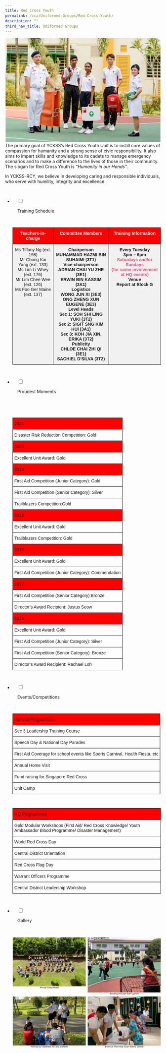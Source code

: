```yaml
---
title: Red Cross Youth
permalink: /cca/Uniformed-Groups/Red-Cross-Youth/
description: ""
third_nav_title: Uniformed Groups
---
```

![](/images/Our%20Curriculum/Non%20Academic%20Programmes/CoCurricular%20Activities/Uniformed%20Groups/Red%20Cross%20Youth/R1.jpg)
The primary goal of YCKSS’s Red Cross Youth Unit is to instill core values of compassion for humanity and a strong sense of civic responsibility. It also aims to impart skills and knowledge to its cadets to manage emergency scenarios and to make a difference to the lives of those in their community. The slogan for Red Cross Youth is _“Humanity in our Hands”_.

In YCKSS-RCY, we believe in developing caring and responsible individuals, who serve with humility, integrity and excellence.


<ul class="jekyllcodex_accordion">

  <li>

    <input type="checkbox" id="accordion1">

    <label for="accordion1">Training Schedule</label>

    <div>

<p> <style type="text/css">
.tg  {border-collapse:collapse;border-spacing:0;}
.tg td{border-color:black;border-style:solid;border-width:1px;font-family:Arial, sans-serif;font-size:14px;
  overflow:hidden;padding:10px 5px;word-break:normal;}
.tg th{border-color:black;border-style:solid;border-width:1px;font-family:Arial, sans-serif;font-size:14px;
  font-weight:normal;overflow:hidden;padding:10px 5px;word-break:normal;}
.tg .tg-sjx8{background-color:#fe0000;color:#FFF;font-weight:bold;text-align:center;vertical-align:top}
.tg .tg-osv9{background-color:#F1F1F1;text-align:center;vertical-align:top}
.tg .tg-1hsk{background-color:#F1F1F1;font-weight:bold;text-align:center;vertical-align:top}
</style>
<table class="tg">
<thead>
  <tr>
    <th class="tg-sjx8">Teachers-in-charge</th>
    <th class="tg-sjx8">Committee Members</th>
    <th class="tg-sjx8">Training Information</th>
  </tr>
</thead>
<tbody>
  <tr>
    <td class="tg-osv9">Ms Tiffany Ng (ext. 198)<br>Mr Chong Kai Yang (ext. 133)<br>Ms Lim Li Whey (ext. 176)<br>Mr Lim Chee Wee (ext. 126)<br>Ms Foo Ger Maine (ext. 137)<br></td>
    <td class="tg-1hsk"><span style="font-weight:bolder">Chairperson</span><br>MUHAMMAD HAZMI BIN SUHAIMI (3T1)<br><span style="font-weight:bolder">Vice-chairperson</span><br>ADRIAN CHAI YU ZHE (3E1)<br>ERWIN BIN KASSIM (3A1)<br><span style="font-weight:bolder">Logistics</span><br>WONG JUN XI (3E3)<br>ONG ZHENG XUN EUGENE (3E3)<br><span style="font-weight:bolder">Level Heads</span><br>Sec 1: SOH SHI LING YUKI (3T2)<br>Sec 2: SIGIT SNG KIM HUI (3A1)<br>Sec 3: KOH JIA XIN, ERIKA (3T2)<br><span style="font-weight:bolder">Publicity</span><br>CHLOE CHAI ZHI QI (3E1)<br>SACHIEL D'SILVA (3T2)</td>
    <td class="tg-1hsk"><span style="font-weight:bolder">Every Tuesday</span><br>3pm – 6pm<br><span style="color:#F0506E">Saturdays and/or Sundays</span><br><span style="color:#F0506E">(for some involvement at HQ events)</span><br><span style="font-weight:bolder">Venue</span><br>Report at Block G</td>
  </tr>
</tbody>
</table>
			</p>

    </div>

</li>
	<li>

    <input type="checkbox" id="accordion2">

    <label for="accordion2">Proudest Moments</label>

    <div>

      <p> <style type="text/css">
.tg  {border-collapse:collapse;border-spacing:0;}
.tg td{border-color:black;border-style:solid;border-width:1px;font-family:Arial, sans-serif;font-size:14px;
  overflow:hidden;padding:10px 5px;word-break:normal;}
.tg th{border-color:black;border-style:solid;border-width:1px;font-family:Arial, sans-serif;font-size:14px;
  font-weight:normal;overflow:hidden;padding:10px 5px;word-break:normal;}
.tg .tg-mnhx{background-color:#fe0000;text-align:left;vertical-align:top}
.tg .tg-0lax{text-align:left;vertical-align:top}
</style>
<table class="tg">
<thead>
  <tr>
    <th class="tg-mnhx">2021</th>
  </tr>
</thead>
<tbody>
  <tr>
    <td class="tg-0lax">Disaster Risk Reduction Competition: Gold</td>
  </tr>
  <tr>
    <td class="tg-mnhx">2020</td>
  </tr>
  <tr>
    <td class="tg-0lax">Excellent Unit Award: Gold</td>
  </tr>
  <tr>
    <td class="tg-mnhx">2019</td>
  </tr>
  <tr>
    <td class="tg-0lax">First Aid Competition (Junior Category): Gold</td>
  </tr>
  <tr>
    <td class="tg-0lax">First Aid Competition (Senior Category): Silver</td>
  </tr>
  <tr>
    <td class="tg-0lax">Trailblazers Competition:Gold</td>
  </tr>
  <tr>
    <td class="tg-mnhx">2018</td>
  </tr>
  <tr>
    <td class="tg-0lax">Excellent Unit Award: Gold</td>
  </tr>
  <tr>
    <td class="tg-0lax">Trailblazers Competition: Gold</td>
  </tr>
  <tr>
    <td class="tg-mnhx">2017</td>
  </tr>
  <tr>
    <td class="tg-0lax">Excellent Unit Award: Gold</td>
  </tr>
  <tr>
    <td class="tg-0lax">First Aid Competition (Junior Category): Commendation</td>
  </tr>
  <tr>
    <td class="tg-mnhx">2017</td>
  </tr>
  <tr>
    <td class="tg-0lax">First Aid Competition (Senior Category):Bronze</td>
  </tr>
  <tr>
    <td class="tg-0lax">Director’s Award Recipient: Justus Seow</td>
  </tr>
  <tr>
    <td class="tg-mnhx">2016</td>
  </tr>
  <tr>
    <td class="tg-0lax">Excellent Unit Award: Gold</td>
  </tr>
  <tr>
    <td class="tg-0lax">First Aid Competition (Junior Category): Silver</td>
  </tr>
  <tr>
    <td class="tg-0lax">First Aid Competition (Senior Category): Bronze</td>
  </tr>
  <tr>
    <td class="tg-0lax">Director’s Award Recipient: Rachael Loh</td>
  </tr>
</tbody>
</table> </p>

    </div>

</li>
	
<li>

    <input type="checkbox" id="accordion3">

    <label for="accordion3">Events/Competitions</label>

    <div>

<p> <style type="text/css">
.tg  {border-collapse:collapse;border-spacing:0;}
.tg td{border-color:black;border-style:solid;border-width:1px;font-family:Arial, sans-serif;font-size:14px;
  overflow:hidden;padding:10px 5px;word-break:normal;}
.tg th{border-color:black;border-style:solid;border-width:1px;font-family:Arial, sans-serif;font-size:14px;
  font-weight:normal;overflow:hidden;padding:10px 5px;word-break:normal;}
.tg .tg-mnhx{background-color:#fe0000;text-align:left;vertical-align:top}
.tg .tg-0lax{text-align:left;vertical-align:top}
</style>
<table class="tg">
<thead>
  <tr>
    <th class="tg-mnhx">Internal Programmes</th>
  </tr>
</thead>
<tbody>
  <tr>
    <td class="tg-0lax">Sec 3 Leadership Training Course</td>
  </tr>
  <tr>
    <td class="tg-0lax">Speech Day &amp; National Day Parades</td>
  </tr>
  <tr>
    <td class="tg-0lax">First Aid Coverage for school events like Sports Carnival, Health Fiesta, etc</td>
  </tr>
  <tr>
    <td class="tg-0lax">Annual Home Visit</td>
  </tr>
  <tr>
    <td class="tg-0lax">Fund raising for Singapore Red Cross</td>
  </tr>
  <tr>
    <td class="tg-0lax">Unit Camp</td>
  </tr>
</tbody>
</table><br>
			<style type="text/css">
.tg  {border-collapse:collapse;border-spacing:0;}
.tg td{border-color:black;border-style:solid;border-width:1px;font-family:Arial, sans-serif;font-size:14px;
  overflow:hidden;padding:10px 5px;word-break:normal;}
.tg th{border-color:black;border-style:solid;border-width:1px;font-family:Arial, sans-serif;font-size:14px;
  font-weight:normal;overflow:hidden;padding:10px 5px;word-break:normal;}
.tg .tg-mnhx{background-color:#fe0000;text-align:left;vertical-align:top}
.tg .tg-0lax{text-align:left;vertical-align:top}
</style>
<table class="tg">
<thead>
  <tr>
    <th class="tg-mnhx">HQ Programmes</th>
  </tr>
</thead>
<tbody>
  <tr>
    <td class="tg-0lax">Gold Modular Workshops (First Aid/ Red Cross Knowledge/ Youth Ambassador Blood Programme/ Disaster Management)</td>
  </tr>
  <tr>
    <td class="tg-0lax">World Red Cross Day</td>
  </tr>
  <tr>
    <td class="tg-0lax">Central District Orientation</td>
  </tr>
  <tr>
    <td class="tg-0lax">Red Cross Flag Day</td>
  </tr>
  <tr>
    <td class="tg-0lax">Warrant Officers Programme</td>
  </tr>
  <tr>
    <td class="tg-0lax">Central District Leadership Workshop</td>
  </tr>
</tbody>
</table>
			</p>

    </div>

</li>
	
<li>

    <input type="checkbox" id="accordion4">

    <label for="accordion4">Gallery</label>

    <div>

<p> <img style="width:100%;height:50%" src="/images/Our%20Curriculum/Non%20Academic%20Programmes/CoCurricular%20Activities/Uniformed%20Groups/Red%20Cross%20Youth/R2.png">
			<img style="width:100%;height:50%" src="/images/Our%20Curriculum/Non%20Academic%20Programmes/CoCurricular%20Activities/Uniformed%20Groups/Red%20Cross%20Youth/R3.png"></p>

  </div>

</li>
	
	

	
</ul>